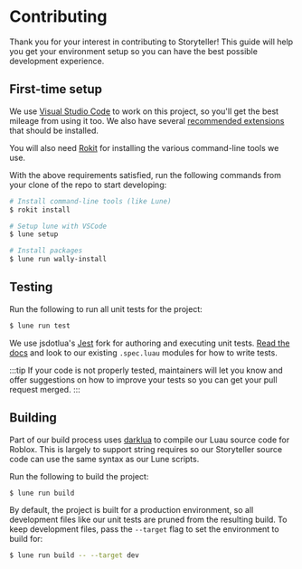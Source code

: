 # Contributing

Thank you for your interest in contributing to Storyteller! This guide will help you get your environment setup so you can have the best possible development experience.

## First-time setup

We use [Visual Studio Code](https://code.visualstudio.com/) to work on this project, so you'll get the best mileage from using it too. We also have several [recommended extensions](https://github.com/flipbook-labs/flipbook/blob/main/.vscode/extensions.json) that should be installed.

You will also need [Rokit](https://github.com/rojo-rbx/rokit/) for installing the various command-line tools we use.

With the above requirements satisfied, run the following commands from your clone of the repo to start developing:

```sh
# Install command-line tools (like Lune)
$ rokit install

# Setup lune with VSCode
$ lune setup

# Install packages
$ lune run wally-install
```

## Testing

Run the following to run all unit tests for the project:

```sh
$ lune run test
```

We use jsdotlua's [Jest](https://github.com/jsdotlua/jest-lua) fork for authoring and executing unit tests. [Read the docs](https://jsdotlua.github.io/jest-lua/) and look to our existing `.spec.luau` modules for how to write tests.

:::tip
If your code is not properly tested, maintainers will let you know and offer suggestions on how to improve your tests so you can get your pull request merged.
:::

## Building

Part of our build process uses [darklua](https://github.com/seaofvoices/darklua) to compile our Luau source code for Roblox. This is largely to support string requires so our Storyteller source code can use the same syntax as our Lune scripts.

Run the following to build the project:

```sh
$ lune run build
```

By default, the project is built for a production environment, so all development files like our unit tests are pruned from the resulting build. To keep development files, pass the `--target` flag to set the environment to build for:

```sh
$ lune run build -- --target dev
```

